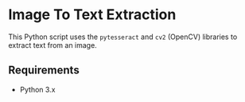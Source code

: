 # Image To Text Extraction

This Python script uses the `pytesseract` and `cv2` (OpenCV) libraries to extract text from an image.

## Requirements

- Python 3.x
